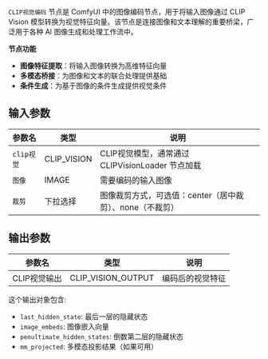 `CLIP视觉编码` 节点是 ComfyUI 中的图像编码节点，用于将输入图像通过 CLIP Vision 模型转换为视觉特征向量。该节点是连接图像和文本理解的重要桥梁，广泛用于各种 AI 图像生成和处理工作流中。

**节点功能**

- **图像特征提取**：将输入图像转换为高维特征向量
- **多模态桥接**：为图像和文本的联合处理提供基础
- **条件生成**：为基于图像的条件生成提供视觉条件
## 输入参数

| 参数名          | 类型         | 说明                                         |
| -------------- | ------------ | -------------------------------------------- |
| `clip视觉`      | CLIP_VISION  | CLIP视觉模型，通常通过 CLIPVisionLoader 节点加载 |
| `图像`          | IMAGE        | 需要编码的输入图像                              |
| `裁剪`          | 下拉选择      | 图像裁剪方式，可选值：center（居中裁剪）、none（不裁剪） |

## 输出参数

| 参数名                   | 类型                 | 说明                         |
| ----------------------- | ------------------- | ---------------------------- |
| CLIP视觉输出             | CLIP_VISION_OUTPUT   |编码后的视觉特征                |

这个输出对象包含:
- `last_hidden_state`: 最后一层的隐藏状态  
- `image_embeds`: 图像嵌入向量  
- `penultimate_hidden_states`: 倒数第二层的隐藏状态  
- `mm_projected`: 多模态投影结果（如果可用）  